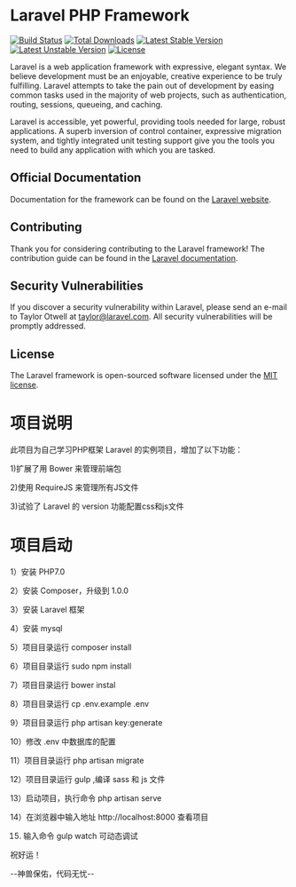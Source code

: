 # Laravel PHP Framework

[![Build Status](https://travis-ci.org/laravel/framework.svg)](https://travis-ci.org/laravel/framework)
[![Total Downloads](https://poser.pugx.org/laravel/framework/d/total.svg)](https://packagist.org/packages/laravel/framework)
[![Latest Stable Version](https://poser.pugx.org/laravel/framework/v/stable.svg)](https://packagist.org/packages/laravel/framework)
[![Latest Unstable Version](https://poser.pugx.org/laravel/framework/v/unstable.svg)](https://packagist.org/packages/laravel/framework)
[![License](https://poser.pugx.org/laravel/framework/license.svg)](https://packagist.org/packages/laravel/framework)

Laravel is a web application framework with expressive, elegant syntax. We believe development must be an enjoyable, creative experience to be truly fulfilling. Laravel attempts to take the pain out of development by easing common tasks used in the majority of web projects, such as authentication, routing, sessions, queueing, and caching.

Laravel is accessible, yet powerful, providing tools needed for large, robust applications. A superb inversion of control container, expressive migration system, and tightly integrated unit testing support give you the tools you need to build any application with which you are tasked.

## Official Documentation

Documentation for the framework can be found on the [Laravel website](http://laravel.com/docs).

## Contributing

Thank you for considering contributing to the Laravel framework! The contribution guide can be found in the [Laravel documentation](http://laravel.com/docs/contributions).

## Security Vulnerabilities

If you discover a security vulnerability within Laravel, please send an e-mail to Taylor Otwell at taylor@laravel.com. All security vulnerabilities will be promptly addressed.

## License

The Laravel framework is open-sourced software licensed under the [MIT license](http://opensource.org/licenses/MIT).

# 项目说明

此项目为自己学习PHP框架 Laravel 的实例项目，增加了以下功能：

1)扩展了用 Bower 来管理前端包

2)使用 RequireJS 来管理所有JS文件

3)试验了 Laravel 的 version 功能配置css和js文件


# 项目启动

1）安装 PHP7.0

2）安装 Composer，升级到 1.0.0

3）安装 Laravel 框架

4）安装 mysql

5）项目目录运行 composer install

6）项目目录运行 sudo npm install

7）项目目录运行 bower instal

8）项目目录运行 cp .env.example .env

9）项目目录运行 php artisan key:generate

10）修改 .env 中数据库的配置

11）项目目录运行 php artisan migrate

12）项目目录运行 gulp ,编译 sass 和 js 文件

13）启动项目，执行命令 php artisan serve

14）在浏览器中输入地址 http://localhost:8000 查看项目

15) 输入命令 gulp watch 可动态调试

祝好运！


--神兽保佑，代码无忧--

